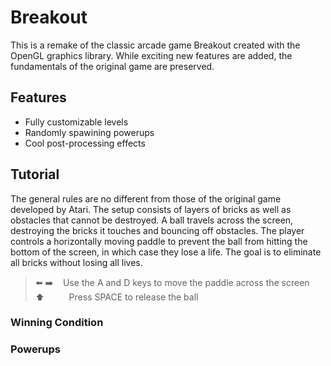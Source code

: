 # Breakout
This is a remake of the classic arcade game Breakout created with the OpenGL graphics library. While exciting new features are added, the fundamentals of the original game are preserved.

## Features
- Fully customizable levels
- Randomly spawining powerups
- Cool post-processing effects

## Tutorial
The general rules are no different from those of the original game developed by Atari. The setup consists of layers of bricks as well as obstacles that cannot be destroyed. A ball travels across the screen, destroying the bricks it touches and bouncing off obstacles. The player controls a horizontally moving paddle to prevent the ball from hitting the bottom of the screen, in which case they lose a life. The goal is to eliminate all bricks without losing all lives.

> ⬅️ ➡️    Use the A and D keys to move the paddle across the screen  
> ⬆️          Press SPACE to release the ball


### Winning Condition
### Powerups
